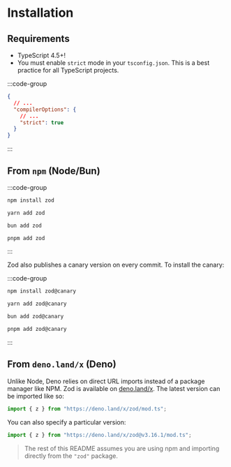 # Installation

## Requirements

- TypeScript 4.5+!
- You must enable `strict` mode in your `tsconfig.json`. This is a best practice for all TypeScript projects.

:::code-group

```json [tsconfig.json]
{
  // ...
  "compilerOptions": {
    // ...
    "strict": true
  }
}
```

:::

## From `npm` (Node/Bun)

:::code-group

```sh [npm]
npm install zod
```

```sh [yarn]
yarn add zod
```

```sh [bun]
bun add zod
```

```sh [pnpm]
pnpm add zod
```

:::

Zod also publishes a canary version on every commit. To install the canary:

:::code-group

```sh [npm]
npm install zod@canary
```

```sh [yarn]
yarn add zod@canary
```

```sh [bun]
bun add zod@canary
```

```sh [pnpm]
pnpm add zod@canary
```

:::

## From `deno.land/x` (Deno)

Unlike Node, Deno relies on direct URL imports instead of a package manager like NPM. Zod is available on [deno.land/x](https://deno.land/x). The latest version can be imported like so:

```ts
import { z } from "https://deno.land/x/zod/mod.ts";
```

You can also specify a particular version:

```ts
import { z } from "https://deno.land/x/zod@v3.16.1/mod.ts";
```

> The rest of this README assumes you are using npm and importing directly from the `"zod"` package.

